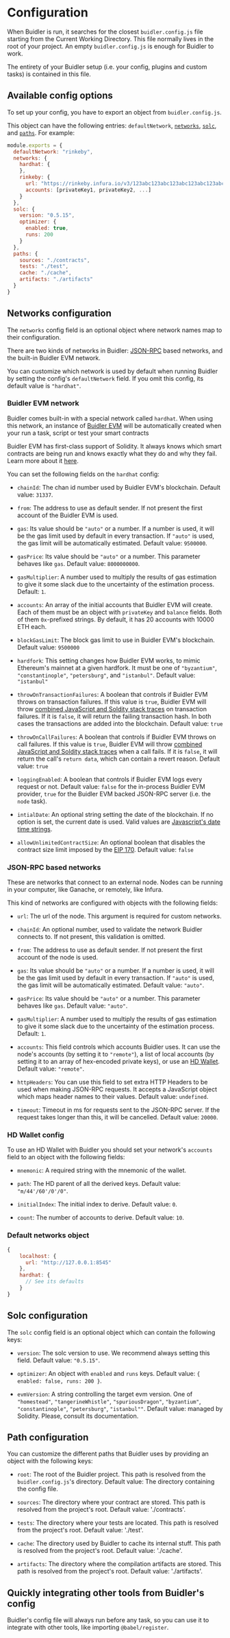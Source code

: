 # Configuration

When Buidler is run, it searches for the closest `buidler.config.js` file starting
from the Current Working Directory. This file normally lives in the root of your project. An empty `buidler.config.js` is enough for Buidler to work.

The entirety of your Buidler setup (i.e. your config, plugins and custom tasks) is contained in this file.

## Available config options

To set up your config, you have to export an object from `buidler.config.js`.

This object can have the following entries: `defaultNetwork`, [`networks`](#networks-configuration), [`solc`](#solc-configuration), and [`paths`](#path-configuration). For example:

```js
module.exports = {
  defaultNetwork: "rinkeby",
  networks: {
    hardhat: {
    },
    rinkeby: {
      url: "https://rinkeby.infura.io/v3/123abc123abc123abc123abc123abcde",
      accounts: [privateKey1, privateKey2, ...]
    }
  },
  solc: {
    version: "0.5.15",
    optimizer: {
      enabled: true,
      runs: 200
    }
  },
  paths: {
    sources: "./contracts",
    tests: "./test",
    cache: "./cache",
    artifacts: "./artifacts"
  }
}
```

## Networks configuration

The `networks` config field is an optional object where network names map to their configuration.

There are two kinds of networks in Buidler: [JSON-RPC](https://github.com/ethereum/wiki/wiki/JSON-RPC) based networks,
and the built-in Buidler EVM network.

You can customize which network is used by default when running Buidler by setting the config's `defaultNetwork` field. If you omit this config, its default value is `"hardhat"`.

### Buidler EVM network

Buidler comes built-in with a special network called `hardhat`. When using this network,
an instance of [Buidler EVM](../buidler-evm) will be automatically created when your run a task, script or test your smart contracts

Buidler EVM has first-class support of Solidity. It always knows which
smart contracts are being run and knows exactly what they do and why
they fail. Learn more about it [here](../buidler-evm).

You can set the following fields on the `hardhat` config:

- `chainId`: The chan id number used by Buidler EVM's blockchain. Default value: `31337`.

- `from`: The address to use as default sender. If not present the first account of the Buidler EVM is used.

- `gas`: Its value should be `"auto"` or a number. If a number is used, it will be the gas limit used by default in every transaction. If `"auto"` is used, the gas limit will be automatically estimated. Default value: `9500000`.

- `gasPrice`: Its value should be `"auto"` or a number. This parameter behaves like `gas`. Default value: `8000000000`.

- `gasMultiplier`: A number used to multiply the results of gas estimation to give it some slack due to the uncertainty of the estimation process. Default: `1`.

- `accounts`: An array of the initial accounts that Buidler EVM will create. Each of them must be an object with `privateKey` and `balance` fields. Both of them `0x`-prefixed strings. By default, it has 20 accounts with 10000 ETH each.

- `blockGasLimit`: The block gas limit to use in Buidler EVM's blockchain. Default value: `9500000`

- `hardfork`: This setting changes how Buidler EVM works, to mimic Ethereum's mainnet at a given hardfork. It must be one of `"byzantium"`, `"constantinople"`, `"petersburg"`, and `"istanbul"`. Default value: `"istanbul"`

- `throwOnTransactionFailures`: A boolean that controls if Buidler EVM throws on transaction failures.
  If this value is `true`, Buidler EVM will throw [combined JavaScript and Soldity stack traces](../buidler-evm/README.md#solidity-stack-traces)
  on transaction failures. If it is `false`, it will return the failing transaction hash. In both cases
  the transactions are added into the blockchain. Default value: `true`
- `throwOnCallFailures`: A boolean that controls if Buidler EVM throws on call failures.
  If this value is `true`, Buidler EVM will throw [combined JavaScript and Soldity stack traces](../buidler-evm/README.md#solidity-stack-traces)
  when a call fails. If it is `false`, it will return the call's `return data`, which can contain
  a revert reason. Default value: `true`

- `loggingEnabled`: A boolean that controls if Buidler EVM logs every request or not. Default value: `false` for the
  in-process Buidler EVM provider, `true` for the Buidler EVM backed JSON-RPC server (i.e. the `node` task).

- `intialDate`: An optional string setting the date of the blockchain. If no option is set, the current date is used. Valid values are [Javascript's date time strings](https://developer.mozilla.org/en-US/docs/Web/JavaScript/Reference/Global_Objects/Date/parse#Date_Time_String_Format).

- `allowUnlimitedContractSize`: An optional boolean that disables the contract size limit imposed by the [EIP 170](https://eips.ethereum.org/EIPS/eip-170). Default value: `false`

### JSON-RPC based networks

These are networks that connect to an external node. Nodes can be running in your computer, like Ganache, or remotely,
like Infura.

This kind of networks are configured with objects with the following fields:

- `url`: The url of the node. This argument is required for custom networks.

- `chainId`: An optional number, used to validate the network Buidler connects to. If not present, this validation is omitted.

- `from`: The address to use as default sender. If not present the first account of the node is used.

- `gas`: Its value should be `"auto"` or a number. If a number is used, it will be the gas limit used by default in every transaction. If `"auto"` is used, the gas limit will be automatically estimated. Default value: `"auto"`.

- `gasPrice`: Its value should be `"auto"` or a number. This parameter behaves like `gas`. Default value: `"auto"`.

- `gasMultiplier`: A number used to multiply the results of gas estimation to give it some slack due to the uncertainty of the estimation process. Default: `1`.

- `accounts`: This field controls which accounts Buidler uses. It can use the node's accounts (by setting it to `"remote"`), a list of local accounts (by setting it to an array of hex-encoded private keys), or use an [HD Wallet](#hd-wallet-config). Default value: `"remote"`.

- `httpHeaders`: You can use this field to set extra HTTP Headers to be used when making JSON-RPC requests. It accepts a JavaScript object which maps header names to their values. Default value: `undefined`.

- `timeout`: Timeout in ms for requests sent to the JSON-RPC server. If the request takes longer than this, it will be cancelled. Default value: `20000`.

### HD Wallet config

To use an HD Wallet with Buidler you should set your network's `accounts` field to an object with the following fields:

- `mnemonic`: A required string with the mnemonic of the wallet.

- `path`: The HD parent of all the derived keys. Default value: `"m/44'/60'/0'/0"`.

- `initialIndex`: The initial index to derive. Default value: `0`.

- `count`: The number of accounts to derive. Default value: `10`.

### Default networks object

```js
{
    localhost: {
      url: "http://127.0.0.1:8545"
    },
    hardhat: {
      // See its defaults
    }
}
```

## Solc configuration

The `solc` config field is an optional object which can contain the following keys:

- `version`: The solc version to use. We recommend always setting this field. Default value: `"0.5.15"`.

- `optimizer`: An object with `enabled` and `runs` keys. Default value: `{ enabled: false, runs: 200 }`.

- `evmVersion`: A string controlling the target evm version. One of `"homestead"`, `"tangerineWhistle"`, `"spuriousDragon"`, `"byzantium"`, `"constantinople"`, `"petersburg"`, `"istanbul""`. Default value: managed by Solidity. Please, consult its documentation.

## Path configuration

You can customize the different paths that Buidler uses by providing an object with the following keys:

- `root`: The root of the Buidler project. This path is resolved from the `buidler.config.js`'s directory. Default value: The directory containing the config file.
- `sources`: The directory where your contract are stored. This path is resolved from the project's root. Default value: './contracts'.
- `tests`: The directory where your tests are located. This path is resolved from the project's root. Default value: './test'.

- `cache`: The directory used by Buidler to cache its internal stuff. This path is resolved from the project's root. Default value: './cache'.
- `artifacts`: The directory where the compilation artifacts are stored. This path is resolved from the project's root. Default value: './artifacts'.

## Quickly integrating other tools from Buidler's config

Buidler's config file will always run before any task, so you can use it to integrate with other tools, like importing `@babel/register`.
